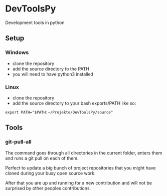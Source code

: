 # DevToolsPy
Development tools in python

## Setup

### Windows

  - clone the repository
  - add the source directory to the PATH
  - you will need to have python3 installed

### Linux

  - clone the repository
  - add the source directory to your bash exports/PATH like so:

```
export PATH="$PATH:~/Projekte/DevToolsPy/source"
```

## Tools

### git-pull-all

The command goes through all directories in the current folder, enters them and runs a git pull on each of them.

Perfect to update a big bunch of project repositories that you might have cloned during your busy open source work.

After that you are up and running for a new contribution and will not be surprised by other peoples contributions.

